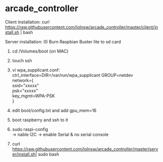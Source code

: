 # arcade_controller

Client installation:
curl https://raw.githubusercontent.com/lolnsw/arcade_controller/master/client/install.sh |  bash

Server installation:
0) Burn Raspbian Buster lite to sd card
1) cd /Volumes/boot (on MAC)
2) touch ssh
3) vi wpa_supplicant.conf:<BR>
ctrl_interface=DIR=/var/run/wpa_supplicant GROUP=netdev<BR>
network={<BR>
    ssid="xxxxx"<BR>
    psk="xxxxx"<BR>
    key_mgmt=WPA-PSK<BR>
}<BR>

4) edit boot/config.txt and add
gpu_mem=16

5) boot raspberry and ssh to it
6) sudo raspi-config<BR>
-> nable I2C
-> enable Serial & no serial console

7) curl https://raw.githubusercontent.com/lolnsw/arcade_controller/master/server/install.sh| sudo bash
